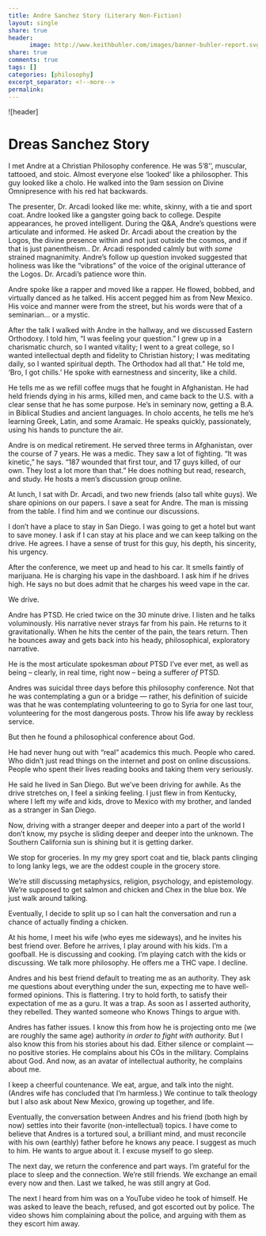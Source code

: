 ```yaml
--- 
title: Andre Sanchez Story (Literary Non-Fiction)
layout: single
share: true
header:
      image: http://www.keithbuhler.com/images/banner-buhler-report.svg
share: true
comments: true
tags: []
categories: [philosophy]
excerpt_separator: <!--more-->
permalink: 
---
```


![header]
# Dreas Sanchez Story

I met Andre at a Christian Philosophy conference. He was 5’8’’, muscular, tattooed, and stoic. Almost everyone else ‘looked’ like a philosopher. This guy looked like a cholo. He walked into the 9am session on Divine Omnipresence with his red hat backwards.

The presenter, Dr. Arcadi looked like me: white, skinny, with a tie and sport coat. Andre looked like a gangster going back to college. Despite appearances, he proved intelligent. During the Q&A, Andre’s questions were articulate and informed. He asked Dr. Arcadi about the creation by the Logos, the divine presence within and not just outside the cosmos, and if that is just panentheism.. Dr. Arcadi responded calmly but with *some* strained magnanimity. Andre’s follow up question invoked suggested that holiness was like the “vibrations” of the voice of the original utterance of the Logos. Dr. Arcadi’s patience wore thin.

Andre spoke like a rapper and moved like a rapper. He flowed, bobbed, and virtually danced as he talked. His accent pegged him as from New Mexico. His voice and manner were from the street, but his words were that of a seminarian... or a mystic.

After the talk I walked with Andre in the hallway, and we discussed Eastern Orthodoxy. I told him, “I was feeling your question.” I grew up in a charismatic church, so I wanted vitality; I went to a great college, so I wanted intellectual depth and fidelity to Christian history; I was meditating daily, so I wanted spiritual depth. The Orthodox had all that." He told me, ‘Bro, I got chills.’ He spoke with earnestness and sincerity, like a child.

He tells me as we refill coffee mugs that he fought in Afghanistan. He had held friends dying in his arms, killed men, and came back to the U.S. with a clear sense that he has some purpose. He’s in seminary now, getting a B.A. in Biblical Studies and ancient languages. In cholo accents, he tells me he’s learning Greek, Latin, and some Aramaic. He speaks quickly, passionately, using his hands to puncture the air.

Andre is on medical retirement. He served three terms in Afghanistan, over the course of 7 years. He was a medic. They saw a lot of fighting. “It was kinetic,” he says. “187 wounded that first tour, and 17 guys killed, of our own. They lost a lot more than that.” He does nothing but read, research, and study. He hosts a men’s discussion group online. 

At lunch, I sat with Dr. Arcadi, and two new friends (also tall white guys). We share opinions on our papers. I save a seat for Andre. The man is missing from the table. I find him and we continue our discussions. 

I don’t have a place to stay in San Diego. I was going to get a hotel but want to save money. I ask if I can stay at his place and we can keep talking on the drive. He agrees. I have a sense of trust for this guy, his depth, his sincerity, his urgency. 

After the conference, we meet up and head to his car. It smells faintly of marijuana. He is charging his vape in the dashboard. I ask him if he drives high. He says no but does admit that he charges his weed vape in the car. 

We drive. 

Andre has PTSD. He cried twice on the 30 minute drive. I listen and he talks voluminously. His narrative never strays far from his pain. He returns to it gravitationally. When he hits the center of the pain, the tears return. Then he bounces away and gets back into his heady, philosophical, exploratory narrative. 

He is the most articulate spokesman *about* PTSD I’ve ever met, as well as being – clearly, in real time, right now – being a sufferer *of* PTSD. 

Andres was suicidal three days before this philosophy conference. Not that he was contemplating a gun or a bridge — rather, his definition of suicide was that he was contemplating volunteering to go to Syria for one last tour, volunteering for the most dangerous posts. Throw his life away by reckless service. 

But then he found a philosophical conference about God. 

He had never hung out with “real” academics this much. People who cared. Who didn’t just read things on the internet and post on online discussions. People who spent their lives reading books and taking them very seriously.  

He said he lived in San Diego. But we’ve been driving for awhile. As the drive stretches on, I feel a sinking feeling. I just flew in from Kentucky, where I left my wife and kids, drove to Mexico with my brother, and landed as a stranger in San Diego. 

Now, driving with a stranger deeper and deeper into a part of the world I don’t know, my psyche is sliding deeper and deeper into the unknown. The Southern California sun is shining but it is getting darker.

We stop for groceries. In my my grey sport coat and tie, black pants clinging to long lanky legs, we are the oddest couple in the grocery store. 

We’re still discussing metaphysics, religion, psychology, and epistemology. We’re supposed to get salmon and chicken and Chex in the blue box. We just walk around talking.

Eventually, I decide to split up so I can halt the conversation and run a chance of actually finding a chicken.

At his home, I meet his wife (who eyes me sideways), and he invites his best friend over. Before he arrives, I play around with his kids. I’m a goofball. He is discussing and cooking. I’m playing catch with the kids or discussing. We talk more philosophy. He offers me a THC vape. I decline. 

Andres and his best friend default to treating me as an authority. They ask me questions about everything under the sun, expecting me to have well-formed opinions. This is flattering. I try to hold forth, to satisfy their expectation of me as a guru. It was a trap. As soon as I asserted authority, they rebelled. They wanted someone who Knows Things to argue with. 

Andres has father issues. I know this from how he is projecting onto me (we are roughly the same age) authority *in order to fight with authority.* But I also know this from his stories about his dad. Either silence or complaint — no positive stories. He complains about his COs in the military. Complains about God. And now, as an avatar of intellectual authority, he complains about me. 

I keep a cheerful countenance. We eat, argue, and talk into the night. (Andres wife has concluded that I’m harmless.) We continue to talk theology but I also ask about New Mexico, growing up together, and life. 

Eventually, the conversation between Andres and his friend (both high by now) settles into their favorite (non-intellectual) topics. I have come to believe that Andres is a tortured soul, a brilliant mind, and must reconcile with his own (earthly) father before he knows any peace. I suggest as much to him. He wants to argue about it. I excuse myself to go sleep. 

The next day, we return the conference and part ways. I’m grateful for the place to sleep and the connection. We’re still  friends. We exchange an email every now and then. Last we talked, he was still angry at God.

The next I heard from him was on a YouTube video he took of himself. He was asked to leave the beach, refused, and got escorted out by police. The video shows him complaining about the police, and arguing with them as they escort him away.
